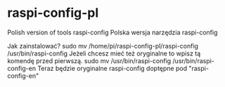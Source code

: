 # raspi-config-pl
Polish version of tools raspi-config
Polska wersja narzędzia raspi-config

Jak zainstalować?
sudo mv /home/pi/raspi-config-pl/raspi-config /usr/bin/raspi-config
Jeżeli chcesz mieć też oryginalne to wpisz tą komendę przed pierwszą.
sudo mv /usr/bin/raspi-config /usr/bin/raspi-config-en
Teraz będzie oryginalne raspi-config doptępne pod "raspi-config-en"
